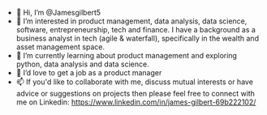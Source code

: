 - 👋 Hi, I’m @Jamesgilbert5
- 👀 I’m interested in product management, data analysis, data science, software, entrepreneurship, tech and finance. I have a background as a business analyst in tech (agile & waterfall), specifically in the wealth and asset management space.
- 🌱 I’m currently learning about product management and exploring python, data analysis and data science. 
- 💞️ I’d love to get a job as a product manager 
- 📫 If you'd like to collaborate with me, discuss mutual interests or have advice or suggestions on projects then please feel free to connect with me on Linkedin: https://www.linkedin.com/in/james-gilbert-69b222102/

<!---
Jamesgilbert5/Jamesgilbert5 is a ✨ special ✨ repository because its `README.md` (this file) appears on your GitHub profile.
You can click the Preview link to take a look at your changes.
--->
